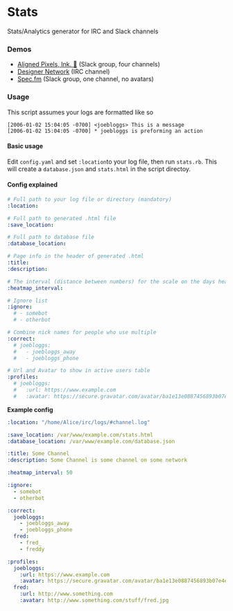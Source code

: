 # Stats
Stats/Analytics generator for IRC and Slack channels

### Demos
* [Aligned Pixels, Ink. 🏇](https://kash.im/stats/aligned.html) (Slack group, four channels)
* [Designer Network](https://kash.im/stats/dn.html) (IRC channel)
* [Spec.fm](https://kash.im/stats/spec.html) (Slack group, one channel, no avatars)

### Usage

This script assumes your logs are formatted like so

```
[2006-01-02 15:04:05 -0700] <joebloggs> This is a message
[2006-01-02 15:04:05 -0700] * joebloggs is preforming an action
```

#### Basic usage

Edit `config.yaml` and set `:location`to your log file, then run `stats.rb`. This will create a `database.json` and `stats.html` in the script directoy.

#### Config explained

```yaml
# Full path to your log file or directory (mandatory)
:location: 

# Full path to generated .html file
:save_location: 

# Full path to database file
:database_location: 

# Page info in the header of generated .html
:title: 
:description: 

# The interval (distance between numbers) for the scale on the days heatmap. Integer
:heatmap_interval:

# Ignore list
:ignore:
  # - somebot
  # - otherbot

# Combine nick names for people who use multiple
:correct:
  # joebloggs:
  #   - joebloggs_away
  #   - joebloggs_phone

# Url and Avatar to show in active users table
:profiles:
  # joebloggs:
  #   :url: https://www.example.com
  #   :avatar: https://secure.gravatar.com/avatar/ba1e13e0887456893b07e4ee8e78aece

```

**Example config**

```yaml
:location: "/home/Alice/irc/logs/#channel.log"

:save_location: /var/www/example.com/stats.html
:database_location: /var/www/example.com/database.json

:title: Some Channel
:description: Some Channel is some channel on some network

:heatmap_interval: 50

:ignore:
  - somebot
  - otherbot

:correct:
  joebloggs:
    - joebloggs_away
    - joebloggs_phone
  fred: 
    - fred_
    - freddy

:profiles:
  joebloggs:
    :url: https://www.example.com
    :avatar: https://secure.gravatar.com/avatar/ba1e13e0887456893b07e4ee8e78aece
  fred:
    :url: http://www.something.com
    :avatar: http://www.something.com/stuff/fred.jpg
    
```